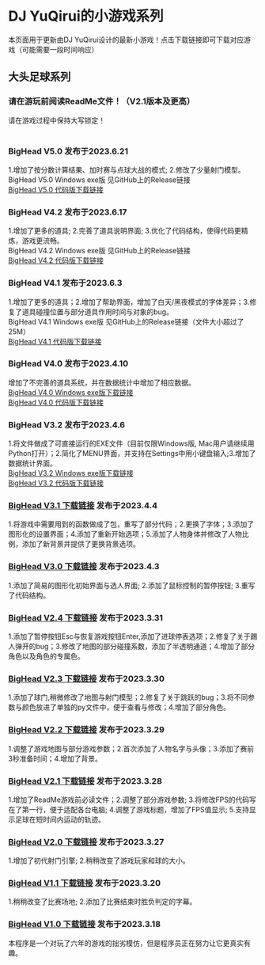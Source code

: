 # DJ YuQirui的小游戏系列


本页面用于更新由DJ YuQirui设计的最新小游戏！点击下载链接即可下载对应游戏（可能需要一段时间响应）

## 大头足球系列


### 请在游玩前阅读ReadMe文件！（V2.1版本及更高）<br>
请在游戏过程中保持大写锁定！<br>
<br>
### BigHead V5.0 发布于2023.6.21
1.增加了按分数计算结果、加时赛与点球大战的模式; 2.修改了少量射门模型。<br>
BigHead V5.0 Windows exe版 见GitHub上的Release链接<br>
[BigHead V5.0 代码版下载链接](https://pkubaogu.github.io/game.io/BigHeadV5.0.rar) <br>
### BigHead V4.2 发布于2023.6.17


1.增加了更多的道具; 2.完善了道具说明界面; 3.优化了代码结构，使得代码更精炼，游戏更流畅。<br>
BigHead V4.2 Windows exe版 见GitHub上的Release链接<br>
[BigHead V4.2 代码版下载链接](https://pkubaogu.github.io/game.io/BigHeadV4.2.rar) <br>
### BigHead V4.1 发布于2023.6.3


1.增加了更多的道具；2.增加了帮助界面，增加了白天/黑夜模式的字体差异；3.修复了道具碰撞位置与部分道具作用时间与对象的bug。<br>
BigHead V4.1 Windows exe版 见GitHub上的Release链接（文件大小超过了25M）<br>
[BigHead V4.1 代码版下载链接](https://pkubaogu.github.io/game.io/BigHeadV4.1.rar) <br>
### BigHead V4.0 发布于2023.4.10


增加了不完善的道具系统，并在数据统计中增加了相应数据。<br>
[BigHead V4.0 Windows exe版下载链接](https://pkubaogu.github.io/game.io/BigHeadV4.0exe.rar) <br>
[BigHead V4.0 代码版下载链接](https://pkubaogu.github.io/game.io/BigHeadV4.0.rar) <br>
### BigHead V3.2 发布于2023.4.6


1.将文件做成了可直接运行的EXE文件（目前仅限Windows版, Mac用户请继续用Python打开）；2.简化了MENU界面，并支持在Settings中用小键盘输入;3.增加了数据统计界面。<br>
[BigHead V3.2 Windows exe版下载链接](https://pkubaogu.github.io/game.io/BigHeadV3.2exe.rar) <br>
[BigHead V3.2 代码版下载链接](https://pkubaogu.github.io/game.io/BigHeadV3.2.rar) <br>
### [BigHead V3.1 下载链接](https://pkubaogu.github.io/game.io/BigHeadV3.1.rar) 发布于2023.4.4


1.将游戏中需要用到的函数做成了包，重写了部分代码；2.更换了字体；3.添加了图形化的设置界面；4.添加了重新开始选项；5.添加了人物身体并修改了人物比例，添加了新背景并提供了更换背景选项。<br>
### [BigHead V3.0 下载链接](https://pkubaogu.github.io/game.io/BigHeadV3.0.rar) 发布于2023.4.3


1.添加了简易的图形化初始界面与选人界面; 2.添加了鼠标控制的暂停按钮; 3.重写了代码结构。<br>
### [BigHead V2.4 下载链接](https://pkubaogu.github.io/game.io/BigHeadV2.4.rar) 发布于2023.3.31


1.添加了暂停按钮Esc与恢复游戏按钮Enter,添加了进球停表选项；2.修复了关于踢人弹开的bug；3.修改了地图的部分碰撞系数，添加了半透明通道；4.增加了部分角色以及角色的专属色。<br>
### [BigHead V2.3 下载链接](https://pkubaogu.github.io/game.io/BigHeadV2.3.rar) 发布于2023.3.30


1.添加了球门,稍微修改了地图与射门模型；2.修复了关于跳跃的bug；3.将不同参数与颜色放进了单独的py文件中，便于查看与修改；4.增加了部分角色。<br>
### [BigHead V2.2 下载链接](https://pkubaogu.github.io/game.io/BigHeadV2.2.rar) 发布于2023.3.29


1.调整了游戏地图与部分游戏参数；2.首次添加了人物名字与头像；3.添加了赛前3秒准备时间；4.增加了背景。<br>
### [BigHead V2.1 下载链接](https://pkubaogu.github.io/game.io/BigHeadV2.1.rar) 发布于2023.3.28


1.增加了ReadMe游戏前必读文件；2.调整了部分游戏参数; 3.将修改FPS的代码写在了第一行，便于适配各台电脑; 4.调整了游戏标题，增加了FPS值显示; 5.支持显示足球在短时间内运动的轨迹。<br>
### [BigHead V2.0 下载链接](https://pkubaogu.github.io/game.io/BigHeadV2.0.rar) 发布于2023.3.27


1.增加了初代射门引擎; 2.稍稍改变了游戏玩家和球的大小。<br>
### [BigHead V1.1 下载链接](https://pkubaogu.github.io/game.io/BigHeadV1.1.rar) 发布于2023.3.20


1.稍稍改变了比赛场地; 2.添加了比赛结束时胜负判定的字幕。<br>
### [BigHead V1.0 下载链接](https://pkubaogu.github.io/game.io/BigHeadV1.0.rar) 发布于2023.3.18


本程序是一个对玩了六年的游戏的拙劣模仿，但是程序员正在努力让它更真实有趣。
